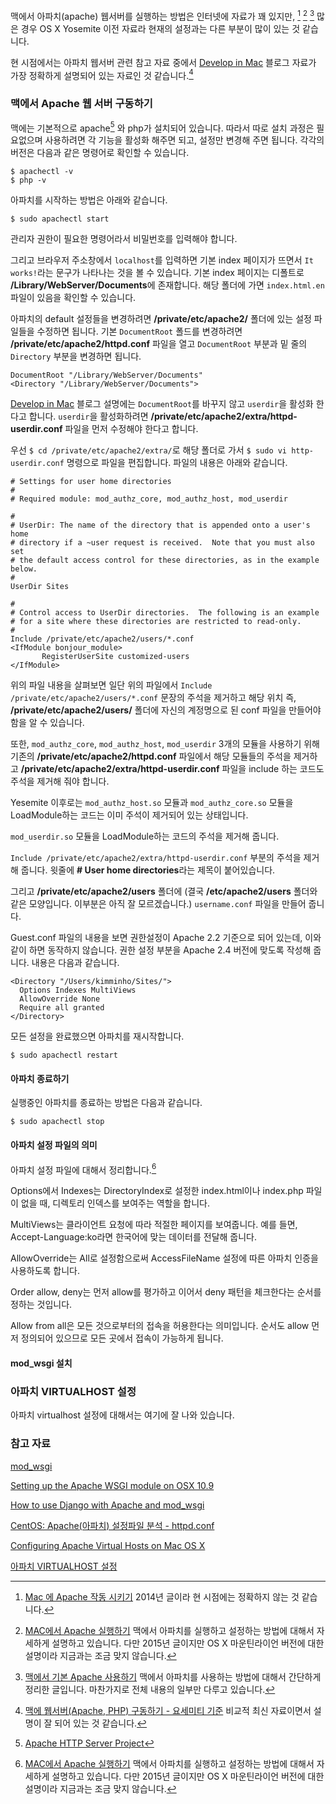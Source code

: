 맥에서 아파치(apache) 웹서버를 실행하는 방법은 인터넷에 자료가 꽤 있지만, [^projectjo]  [^acronym]  [^superakira] 많은 경우 OS X Yosemite 이전 자료라 현재의 설정과는 다른 부분이 많이 있는 것 같습니다. 

현 시점에서는 아파치 웹서버 관련 참고 자료 중에서 [Develop in Mac](http://devmac.tistory.com/11) 블로그 자료가 가장 정확하게 설명되어 있는 자료인 것 같습니다.[^devmac]

### 맥에서 Apache 웹 서버 구동하기

맥에는 기본적으로 apache[^apache] 와 php가 설치되어 있습니다. 따라서 따로 설치 과정은 필요없으며 사용하려면 각 기능을 활성화 해주면 되고, 설정만 변경해 주면 됩니다. 각각의 버전은 다음과 같은 명령어로 확인할 수 있습니다.

```
$ apachectl -v
$ php -v
```

아파치를 시작하는 방법은 아래와 같습니다.

```
$ sudo apachectl start
```

관리자 권한이 필요한 명령어라서 비밀번호를 입력해야 합니다. 

그리고 브라우저 주소창에서 `localhost`를 입력하면 기본 index 페이지가 뜨면서 `It works!`라는 문구가 나타나는 것을 볼 수 있습니다. 기본 index 페이지는 디폴트로 **/Library/WebServer/Documents**에 존재합니다. 해당 폴더에 가면  `index.html.en` 파일이 있음을 확인할 수 있습니다.

아파치의 default 설정들을 변경하려면 **/private/etc/apache2/** 폴더에 있는 설정 파일들을 수정하면 됩니다. 기본 `DocumentRoot` 폴드를 변경하려면 **/private/etc/apache2/httpd.conf** 파일을 열고 `DocumentRoot` 부분과 밑 줄의 `Directory` 부분을 변경하면 됩니다.

```
DocumentRoot "/Library/WebServer/Documents"
<Directory "/Library/WebServer/Documents">
```

[Develop in Mac](http://devmac.tistory.com/11) 블로그 설명에는 `DocumentRoot`를 바꾸지 않고 `userdir`을 활성화 한다고 합니다. `userdir`을 활성화하려면 **/private/etc/apache2/extra/httpd-userdir.conf** 파일을 먼저 수정해야 한다고 합니다.

우선 `$ cd /private/etc/apache2/extra/`로 해당 폴더로 가서 `$ sudo vi http-userdir.conf` 명령으로 파일을 편집합니다. 파일의 내용은 아래와 같습니다.

```
# Settings for user home directories
#
# Required module: mod_authz_core, mod_authz_host, mod_userdir

#
# UserDir: The name of the directory that is appended onto a user's home
# directory if a ~user request is received.  Note that you must also set
# the default access control for these directories, as in the example below.
#
UserDir Sites

#
# Control access to UserDir directories.  The following is an example
# for a site where these directories are restricted to read-only.
#
Include /private/etc/apache2/users/*.conf
<IfModule bonjour_module>
       RegisterUserSite customized-users
</IfModule>
```

위의 파일 내용을 살펴보면 일단 위의 파일에서 `Include /private/etc/apache2/users/*.conf` 문장의 주석을 제거하고 해당 위치 즉, **/private/etc/apache2/users/** 폴더에 자신의 계정명으로 된 conf 파일을 만들어야 함을 알 수 있습니다. 

또한, `mod_authz_core`, `mod_authz_host`, `mod_userdir` 3개의 모듈을 사용하기 위해 기존의 **/private/etc/apache2/httpd.conf** 파일에서 해당 모듈들의 주석을 제거하고 **/private/etc/apache2/extra/httpd-userdir.conf** 파일을 include 하는 코드도 주석을 제거해 줘야 합니다.

Yesemite 이후로는 `mod_authz_host.so` 모듈과 `mod_authz_core.so` 모듈을 LoadModule하는 코드는 이미 주석이 제거되어 있는 상태입니다. 

`mod_userdir.so` 모듈을 LoadModule하는 코드의 주석을 제거해 줍니다.

`Include /private/etc/apache2/extra/httpd-userdir.conf` 부분의 주석을 제거해 줍니다. 윗줄에 **# User home directories**라는 제목이 붙어있습니다.

그리고 **/private/etc/apache2/users** 폴더에 (결국 **/etc/apache2/users** 폴더와 같은 모양입니다. 이부분은 아직 잘 모르겠습니다.) `username.conf` 파일을 만들어 줍니다.

Guest.conf 파일의 내용을 보면 권한설정이 Apache 2.2 기준으로 되어 있는데, 이와 같이 하면 동작하지 않습니다. 권한 설정 부분을 Apache 2.4 버전에 맞도록 작성해 줍니다. 내용은 다음과 같습니다.

```
<Directory "/Users/kimminho/Sites/">
  Options Indexes MultiViews
  AllowOverride None
  Require all granted
</Directory>
```

모든 설정을 완료했으면 아파치를 재시작합니다.

```
$ sudo apachectl restart
```

#### 아파치 종료하기 

실행중인 아파치를 종료하는 방법은 다음과 같습니다.

```
$ sudo apachectl stop
```

#### 아파치 설정 파일의 의미 

아파치 설정 파일에 대해서 정리합니다.[^acronym]

Options에서 Indexes는 DirectoryIndex로 설정한 index.html이나 index.php 파일이 없을 때, 디렉토리 인덱스를 보여주는 역할을 합니다. 

MultiViews는 클라이언트 요청에 따라 적절한 페이지를 보여줍니다. 예를 들면, Accept-Language:ko라면 한국어에 맞는 데이터를 전달해 줍니다. 

AllowOverride는 All로 설정함으로써 AccessFileName 설정에 따른 아파치 인증을 사용하도록 합니다.

Order allow, deny는 먼저 allow를 평가하고 이어서 deny 패턴을 체크한다는 순서를 정하는 것입니다.

Allow from all은 모든 것으로부터의 접속을 허용한다는 의미입니다. 순서도 allow 먼저 정의되어 있으므로 모든 곳에서 접속이 가능하게 됩니다. 

#### mod_wsgi 설치

### 아파치 VIRTUALHOST 설정

아파치 virtualhost 설정에 대해서는 여기에 잘 나와 있습니다. 

### 참고 자료

[mod_wsgi](https://modwsgi.readthedocs.io/en/develop/)

[Setting up the Apache WSGI module on OSX 10.9](http://www.jakowicz.com/setting-up-apache-wsgi-module-on-osx-10-9/)

[How to use Django with Apache and mod_wsgi](https://docs.djangoproject.com/en/1.10/howto/deployment/wsgi/modwsgi/)

[^projectjo]: [Mac 에 Apache 작동 시키기](http://projectjo.tistory.com/entry/Mac-에-Apache-작동-시키기) 2014년 글이라 현 시점에는 정확하지 않는 것 같습니다. 

[^acronym]: [MAC에서 Apache 실행하기](http://blog.acronym.co.kr/531) 맥에서 아파치를 실행하고 설정하는 방법에 대해서 자세하게 설명하고 있습니다. 다만 2015년 글이지만 OS X 마운틴라이언 버전에 대한 설명이라 지금과는 조금 맞지 않습니다. 

[^superakira]: [맥에서 기본 Apache 사용하기](http://superakira.tistory.com/entry/맥에서-기본-Apache-사용하기) 맥에서 아파치를 사용하는 방법에 대해서 간단하게 정리한 글입니다. 마찬가지로 전체 내용의 일부만 다루고 있습니다.

[^devmac]: [맥에 웹서버(Apache, PHP) 구동하기 - 요세미티 기준](http://devmac.tistory.com/11) 비교적 최신 자료이면서 설명이 잘 되어 있는 것 같습니다. 

[^apache]: [Apache HTTP Server Project](http://httpd.apache.org)

[CentOS: Apache(아파치) 설정파일 분석 - httpd.conf](http://webdir.tistory.com/178)

[Configuring Apache Virtual Hosts on Mac OS X](http://jason.pureconcepts.net/2014/11/configure-apache-virtualhost-mac-os-x/)

[아파치 VIRTUALHOST 설정](http://joont.tistory.com/46)
